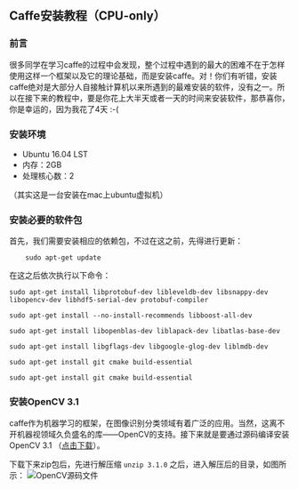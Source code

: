 ## Caffe安装教程（CPU-only）

### 前言
很多同学在学习caffe的过程中会发现，整个过程中遇到的最大的困难不在于怎样使用这样一个框架以及它的理论基础，而是安装caffe。对！你们有听错，安装caffe绝对是大部分人自接触计算机以来所遇到的最难安装的软件，没有之一。所以在接下来的教程中，要是你花上大半天或者一天的时间来安装软件，那恭喜你，你是幸运的，因为我花了4天 :-(
### 安装环境
* Ubuntu 16.04 LST
* 内存：2GB
* 处理核心数：2

（其实这是一台安装在mac上ubuntu虚拟机）

### 安装必要的软件包
首先，我们需要安装相应的依赖包，不过在这之前，先得进行更新：
```
	sudo apt-get update
```

在这之后依次执行以下命令：
```
sudo apt-get install libprotobuf-dev libleveldb-dev libsnappy-dev libopencv-dev libhdf5-serial-dev protobuf-compiler
```
```
sudo apt-get install --no-install-recommends libboost-all-dev
```
```
sudo apt-get install libopenblas-dev liblapack-dev libatlas-base-dev
```
```
sudo apt-get install libgflags-dev libgoogle-glog-dev liblmdb-dev
```
```
sudo apt-get install git cmake build-essential
```
```
sudo apt-get install git cmake build-essential
```
### 安装OpenCV 3.1
caffe作为机器学习的框架，在图像识别分类领域有着广泛的应用。当然，这离不开机器视领域久负盛名的库——OpenCV的支持。接下来就是要通过源码编译安装OpenCV 3.1 （[点击下载](https://codeload.github.com/opencv/opencv/zip/3.1.0)）。

下载下来zip包后，先进行解压缩
```unzip 3.1.0```
之后，进入解压后的目录，如图所示：
![OpenCV源码文件](https://github.com/hedingjie/LearnCaffe/blob/master/res/QQ20171128-161250%402x.png)



